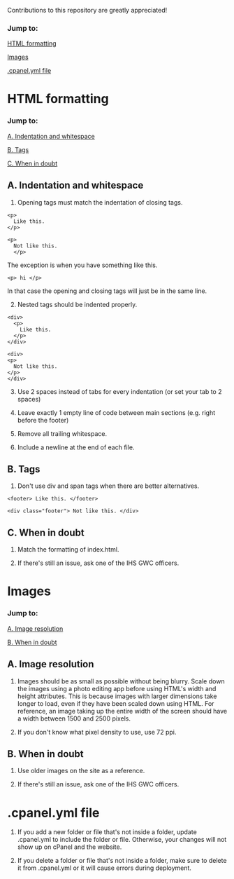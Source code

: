 Contributions to this repository are greatly appreciated!

### Jump to:

[HTML formatting](#html-formatting)

[Images](#images)

[.cpanel.yml file](#cpanelyml-file)

# HTML formatting
### Jump to:

[A. Indentation and whitespace](#a-indentation-and-whitespace)

[B. Tags](#b-tags)

[C. When in doubt](#c-when-in-doubt)

## A. Indentation and whitespace
  1. Opening tags must match the indentation of closing tags.
  ```
  <p>
    Like this.
  </p>

  <p>
    Not like this.
    </p>
  ```
  The exception is when you have something like this.

  `<p> hi </p>`

  In that case the opening and closing tags will just be in the same line.

  2. Nested tags should be indented properly.
  
  ```
  <div>
    <p>
      Like this.
    </p>
  </div>

  <div>
  <p>
    Not like this.
  </p>
  </div>
  ```

  3. Use 2 spaces instead of tabs for every indentation (or set your tab to 2 spaces)

  4. Leave exactly 1 empty line of code between main sections (e.g. right before the footer)

  5. Remove all trailing whitespace.

  6. Include a newline at the end of each file.

## B. Tags
  1. Don't use div and span tags when there are better alternatives. 
  
  ```
  <footer> Like this. </footer>
  
  <div class="footer"> Not like this. </div>
  ```

## C. When in doubt
  1. Match the formatting of index.html.
  
  2. If there's still an issue, ask one of the IHS GWC officers. 

# Images
### Jump to:

[A. Image resolution](#a-image-resolution)

[B. When in doubt](#b-when-in-doubt)

## A. Image resolution
  1. Images should be as small as possible without being blurry. Scale down the images using a photo editing app before using HTML's width and height attributes. This is because images with larger dimensions take longer to load, even if they have been scaled down using HTML. For reference, an image taking up the entire width of the screen should have a width between 1500 and 2500 pixels.
  
  2. If you don't know what pixel density to use, use 72 ppi.

## B. When in doubt
  1. Use older images on the site as a reference.
  
  2. If there's still an issue, ask one of the IHS GWC officers.
  
# .cpanel.yml file
  1. If you add a new folder or file that's not inside a folder, update .cpanel.yml to include the folder or file. Otherwise, your changes will not show up on cPanel and the website. 

  2. If you delete a folder or file that's not inside a folder, make sure to delete it from .cpanel.yml or it will cause errors during deployment.
